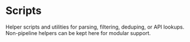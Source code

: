 # Scripts
Helper scripts and utilities for parsing, filtering, deduping, or API lookups.
Non-pipeline helpers can be kept here for modular support.